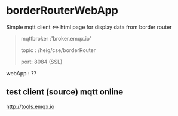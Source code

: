 # borderRouterWebApp

Simple mqtt client <=> html page for display data from border router 

> mqttbroker  :'broker.emqx.io'
>  
> topic : /heig/cse/borderRouter
> 
> port: 8084 (SSL)

webApp : ??


## test client (source) mqtt online
http://tools.emqx.io
